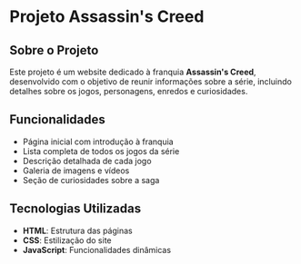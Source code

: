 # Projeto Assassin's Creed

## Sobre o Projeto
Este projeto é um website dedicado à franquia **Assassin's Creed**, desenvolvido com o objetivo de reunir informações sobre a série, incluindo detalhes sobre os jogos, personagens, enredos e curiosidades.

## Funcionalidades
- Página inicial com introdução à franquia
- Lista completa de todos os jogos da série
- Descrição detalhada de cada jogo
- Galeria de imagens e vídeos
- Seção de curiosidades sobre a saga

## Tecnologias Utilizadas
- **HTML**: Estrutura das páginas
- **CSS**: Estilização do site
- **JavaScript**: Funcionalidades dinâmicas

